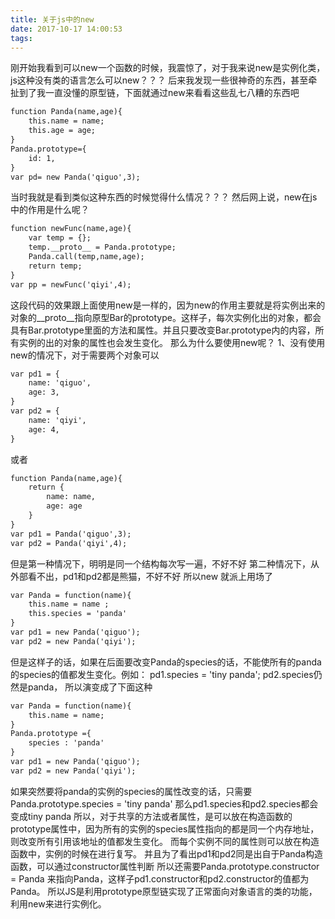```yaml
---
title: 关于js中的new
date: 2017-10-17 14:00:53
tags:
---
```

刚开始我看到可以new一个函数的时候，我震惊了，对于我来说new是实例化类，js这种没有类的语言怎么可以new？？？
后来我发现一些很神奇的东西，甚至牵扯到了我一直没懂的原型链，下面就通过new来看看这些乱七八糟的东西吧
```HTML
function Panda(name,age){
    this.name = name;
    this.age = age;
}
Panda.prototype={
    id: 1,
}
var pd= new Panda('qiguo',3);
```
当时我就是看到类似这种东西的时候觉得什么情况？？？
然后网上说，new在js中的作用是什么呢？
```HTML
function newFunc(name,age){
    var temp = {};
    temp.__proto__ = Panda.prototype;
    Panda.call(temp,name,age);
    return temp;
}    
var pp = newFunc('qiyi',4);
```
这段代码的效果跟上面使用new是一样的，因为new的作用主要就是将实例出来的对象的__proto__指向原型Bar的prototype。这样子，每次实例化出的对象，都会具有Bar.prototype里面的方法和属性。并且只要改变Bar.prototype内的内容，所有实例的出的对象的属性也会发生变化。
那么为什么要使用new呢？
1、没有使用new的情况下，对于需要两个对象可以
```HTML
var pd1 = {
    name: 'qiguo',
    age: 3,
}
var pd2 = {
    name: 'qiyi',
    age: 4,
}
```
或者
```HTML
function Panda(name,age){
    return {
        name: name,
        age: age
    }
}
var pd1 = Panda('qiguo',3);
var pd2 = Panda('qiyi',4);
```
但是第一种情况下，明明是同一个结构每次写一遍，不好不好
第二种情况下，从外部看不出，pd1和pd2都是熊猫，不好不好
所以new 就派上用场了
```HTML
var Panda = function(name){
    this.name = name ;
    this.species = 'panda'
}
var pd1 = new Panda('qiguo');
var pd2 = new Panda('qiyi');
```
但是这样子的话，如果在后面要改变Panda的species的话，不能使所有的panda的species的值都发生变化。例如：
pd1.species = 'tiny panda';
pd2.species仍然是panda，
所以演变成了下面这种
```HTML
var Panda = function(name){
    this.name = name;
}
Panda.prototype ={
    species : 'panda'
}
var pd1 = new Panda('qiguo');
var pd2 = new Panda('qiyi');
```
如果突然要将panda的实例的species的属性改变的话，只需要
Panda.prototype.species = 'tiny panda'
那么pd1.species和pd2.species都会变成tiny panda
所以，对于共享的方法或者属性，是可以放在构造函数的prototype属性中，因为所有的实例的species属性指向的都是同一个内存地址，则改变所有引用该地址的值都发生变化。
而每个实例不同的属性则可以放在构造函数中，实例的时候在进行复写。
并且为了看出pd1和pd2同是出自于Panda构造函数，可以通过constructor属性判断
所以还需要Panda.prototype.constructor = Panda 来指向Panda，这样子pd1.constructor和pd2.constructor的值都为Panda。
所以JS是利用prototype原型链实现了正常面向对象语言的类的功能，利用new来进行实例化。

